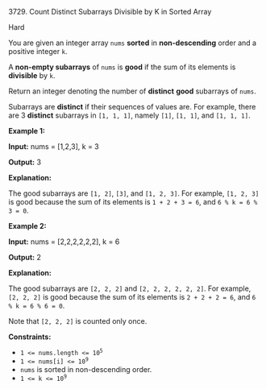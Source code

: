 3729\. Count Distinct Subarrays Divisible by K in Sorted Array

Hard

You are given an integer array `nums` **sorted** in **non-descending** order and a positive integer `k`.

A ****non-empty subarrays**** of `nums` is **good** if the sum of its elements is **divisible** by `k`.

Return an integer denoting the number of **distinct** **good** subarrays of `nums`.

Subarrays are **distinct** if their sequences of values are. For example, there are 3 **distinct** subarrays in `[1, 1, 1]`, namely `[1]`, `[1, 1]`, and `[1, 1, 1]`.

**Example 1:**

**Input:** nums = [1,2,3], k = 3

**Output:** 3

**Explanation:**

The good subarrays are `[1, 2]`, `[3]`, and `[1, 2, 3]`. For example, `[1, 2, 3]` is good because the sum of its elements is `1 + 2 + 3 = 6`, and `6 % k = 6 % 3 = 0`.

**Example 2:**

**Input:** nums = [2,2,2,2,2,2], k = 6

**Output:** 2

**Explanation:**

The good subarrays are `[2, 2, 2]` and `[2, 2, 2, 2, 2, 2]`. For example, `[2, 2, 2]` is good because the sum of its elements is `2 + 2 + 2 = 6`, and `6 % k = 6 % 6 = 0`.

Note that `[2, 2, 2]` is counted only once.

**Constraints:**

*   <code>1 <= nums.length <= 10<sup>5</sup></code>
*   <code>1 <= nums[i] <= 10<sup>9</sup></code>
*   `nums` is sorted in non-descending order.
*   <code>1 <= k <= 10<sup>9</sup></code>